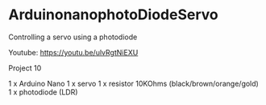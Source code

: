 # ArduinonanophotoDiodeServo
Controlling a servo using a photodiode


Youtube: https://youtu.be/ulvRgtNiEXU

Project 10

1 x Arduino Nano
1 x servo
1 x resistor 10KOhms (black/brown/orange/gold)
1 x photodiode (LDR)
